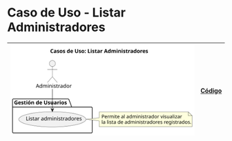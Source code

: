 # Caso de Uso - Listar Administradores

| ![Diagrama de Clases](/casos_de_uso/imagenes/administrador/Listar_Administradores.svg) | [Código](/casos_de_uso/diagramas_casos_de_uso/administrador/listar_administradores/listar_administradores1.puml) |
|----------------------------------------------------------------------------------------|------------------------------------------------------------------------------------------------------------------|